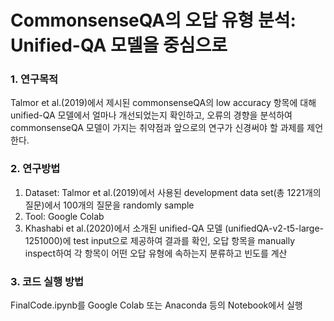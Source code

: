 # CommonsenseQA의 오답 유형 분석: Unified-QA 모델을 중심으로

### 1. 연구목적 
Talmor et al.(2019)에서 제시된 commonsenseQA의 low accuracy 항목에 대해 unified-QA 모델에서 얼마나 개선되었는지 확인하고, 오류의 경향을 분석하여 commonsenseQA 모델이 가지는 취약점과 앞으로의 연구가 신경써야 할 과제를 제언한다.
### 2. 연구방법
1) Dataset: Talmor et al.(2019)에서 사용된 development data set(총 1221개의 질문)에서 100개의 질문을 randomly sample
2) Tool: Google Colab
3) Khashabi et al.(2020)에서 소개된 unified-QA 모델 (unifiedQA-v2-t5-large-1251000)에 test input으로 제공하여 결과를 확인, 오답 항목을 manually inspect하여 각 항목이 어떤 오답 유형에 속하는지 분류하고 빈도를 계산
### 3. 코드 실행 방법
FinalCode.ipynb를 Google Colab 또는 Anaconda 등의 Notebook에서 실행
